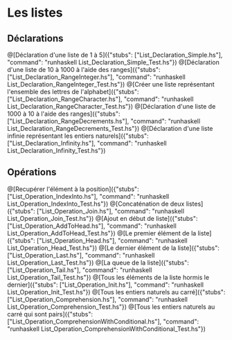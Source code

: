 # Les listes
## Déclarations
@[Déclaration d'une liste de 1 à 5]({"stubs": ["List_Declaration_Simple.hs"], "command": "runhaskell List_Declaration_Simple_Test.hs"})
@[Déclaration d'une liste de 10 à 1000 à l'aide des ranges]({"stubs": ["List_Declaration_RangeInteger.hs"], "command": "runhaskell List_Declaration_RangeInteger_Test.hs"})
@[Créer une liste représentant l'ensemble des lettres de l'alphabet]({"stubs": ["List_Declaration_RangeCharacter.hs"], "command": "runhaskell List_Declaration_RangeCharacter_Test.hs"})
@[Déclaration d'une liste de 1000 à 10 à l'aide des ranges]({"stubs": ["List_Declaration_RangeDecrements.hs"], "command": "runhaskell List_Declaration_RangeDecrements_Test.hs"})
@[Déclaration d'une liste infinie représentant les entiers naturels]({"stubs": ["List_Declaration_Infinity.hs"], "command": "runhaskell List_Declaration_Infinity_Test.hs"})

## Opérations
@[Recupérer l'élément à la position]({"stubs": ["List_Operation_IndexInto.hs"], "command": "runhaskell List_Operation_IndexInto_Test.hs"})
@[Concaténation de deux listes]({"stubs": ["List_Operation_Join.hs"], "command": "runhaskell List_Operation_Join_Test.hs"})
@[Ajout en début de liste]({"stubs": ["List_Operation_AddToHead.hs"], "command": "runhaskell List_Operation_AddToHead_Test.hs"})
@[Le premier élément de la liste]({"stubs": ["List_Operation_Head.hs"], "command": "runhaskell List_Operation_Head_Test.hs"})
@[Le dernier élément de la liste]({"stubs": ["List_Operation_Last.hs"], "command": "runhaskell List_Operation_Last_Test.hs"})
@[La queue de la liste]({"stubs": ["List_Operation_Tail.hs"], "command": "runhaskell List_Operation_Tail_Test.hs"})
@[Tous les éléments de la liste hormis le dernier]({"stubs": ["List_Operation_Init.hs"], "command": "runhaskell List_Operation_Init_Test.hs"})
@[Tous les entiers naturels au carré]({"stubs": ["List_Operation_Comprehension.hs"], "command": "runhaskell List_Operation_Comprehension_Test.hs"})
@[Tous les entiers naturels au carré qui sont pairs]({"stubs": ["List_Operation_ComprehensionWithConditional.hs"], "command": "runhaskell List_Operation_ComprehensionWithConditional_Test.hs"})
